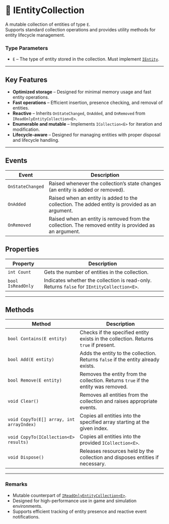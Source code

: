 # 🧩️ IEntityCollection

A mutable collection of entities of type `E`.  
Supports standard collection operations and provides utility methods for entity lifecycle management.

### Type Parameters
- `E` – The type of entity stored in the collection. Must implement [`IEntity`](#).

---

## Key Features

- **Optimized storage** – Designed for minimal memory usage and fast entity operations.
- **Fast operations** – Efficient insertion, presence checking, and removal of entities.
- **Reactive** – Inherits `OnStateChanged`, `OnAdded`, and `OnRemoved` from `IReadOnlyEntityCollection<E>`.
- **Enumerable and mutable** – Implements `ICollection<E>` for iteration and modification.
- **Lifecycle-aware** – Designed for managing entities with proper disposal and lifecycle handling.

---

## Events

| Event            | Description                                                                                          |
|------------------|------------------------------------------------------------------------------------------------------|
| `OnStateChanged` | Raised whenever the collection’s state changes (an entity is added or removed).                      |
| `OnAdded`        | Raised when an entity is added to the collection. The added entity is provided as an argument.       |
| `OnRemoved`      | Raised when an entity is removed from the collection. The removed entity is provided as an argument. |


## Properties

| Property          | Description                                                                                |
|-------------------|--------------------------------------------------------------------------------------------|
| `int Count`       | Gets the number of entities in the collection.                                             |
| `bool IsReadOnly` | Indicates whether the collection is read-only. Returns `false` for `IEntityCollection<E>`. |

---

## Methods

| Method                                   | Description                                                                         |
|------------------------------------------|-------------------------------------------------------------------------------------|
| `bool Contains(E entity)`                | Checks if the specified entity exists in the collection. Returns `true` if present. |
| `bool Add(E entity)`                     | Adds the entity to the collection. Returns `false` if the entity already exists.    |
| `bool Remove(E entity)`                  | Removes the entity from the collection. Returns `true` if the entity was removed.   |
| `void Clear()`                           | Removes all entities from the collection and raises appropriate events.             |
| `void CopyTo(E[] array, int arrayIndex)` | Copies all entities into the specified array starting at the given index.           |
| `void CopyTo(ICollection<E> results)`    | Copies all entities into the provided `ICollection<E>`.                             |
| `void Dispose()`                         | Releases resources held by the collection and disposes entities if necessary.       |

---

### Remarks

- Mutable counterpart of [`IReadOnlyEntityCollection<E>`](#).
- Designed for high-performance use in game and simulation environments.
- Supports efficient tracking of entity presence and reactive event notifications.
